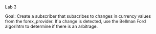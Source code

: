 Lab 3 

Goal: Create a subscriber that subscribes to changes in currency values from the 
forex_provider. If a change is detected, use the Bellman Ford algorihtm to determine if 
there is an arbitrage. 